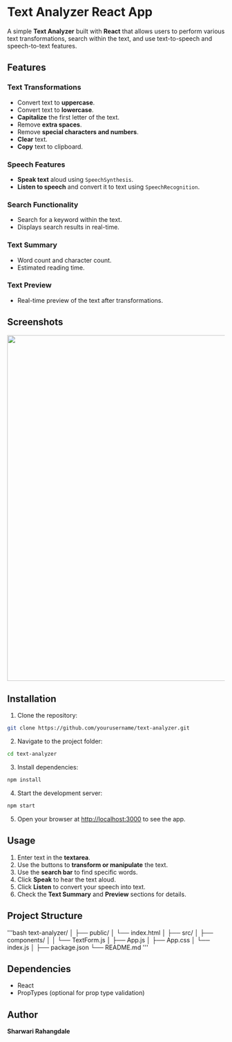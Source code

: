 # Text Analyzer React App

A simple **Text Analyzer** built with **React** that allows users to perform various text transformations, search within the text, and use text-to-speech and speech-to-text features.

## Features

### Text Transformations

* Convert text to **uppercase**.
* Convert text to **lowercase**.
* **Capitalize** the first letter of the text.
* Remove **extra spaces**.
* Remove **special characters and numbers**.
* **Clear** text.
* **Copy** text to clipboard.

### Speech Features

* **Speak text** aloud using `SpeechSynthesis`.
* **Listen to speech** and convert it to text using `SpeechRecognition`.

### Search Functionality

* Search for a keyword within the text.
* Displays search results in real-time.

### Text Summary

* Word count and character count.
* Estimated reading time.

### Text Preview

* Real-time preview of the text after transformations.

## Screenshots

<img src="Screenshots\Screenshot (26).png" width="800" height="800">

## Installation

1. Clone the repository:

```bash
git clone https://github.com/yourusername/text-analyzer.git
```

2. Navigate to the project folder:

```bash
cd text-analyzer
```

3. Install dependencies:

```bash
npm install
```

4. Start the development server:

```bash
npm start
```

5. Open your browser at [http://localhost:3000](http://localhost:3000) to see the app.

## Usage

1. Enter text in the **textarea**.
2. Use the buttons to **transform or manipulate** the text.
3. Use the **search bar** to find specific words.
4. Click **Speak** to hear the text aloud.
5. Click **Listen** to convert your speech into text.
6. Check the **Text Summary** and **Preview** sections for details.


## Project Structure
'''bash
text-analyzer/
│
├── public/
│   └── index.html
│
├── src/
│   ├── components/
│   │   └── TextForm.js
│   ├── App.js
│   ├── App.css
│   └── index.js
│
├── package.json
└── README.md
'''
## Dependencies

* React
* PropTypes (optional for prop type validation)

## Author
**Sharwari Rahangdale**

